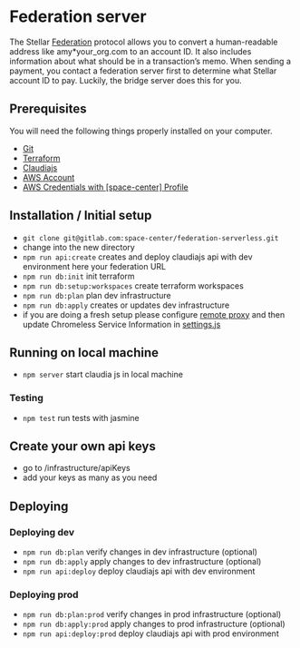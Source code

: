 # Federation server
The Stellar [Federation](https://www.stellar.org/developers/learn/concepts/federation.html) protocol allows you to convert a human-readable address like amy*your_org.com to an account ID. It also includes information about what should be in a transaction’s memo. When sending a payment, you contact a federation server first to determine what Stellar account ID to pay. Luckily, the bridge server does this for you.

## Prerequisites

You will need the following things properly installed on your computer.

* [Git](http://git-scm.com/)
* [Terraform](https://www.terraform.io/)
* [Claudiajs](https://claudiajs.com/)
* [AWS Account](https://aws.amazon.com)
* [AWS Credentials with \[space-center\] Profile](http://docs.aws.amazon.com/cli/latest/userguide/cli-config-files.html)

## Installation / Initial setup

* `git clone git@gitlab.com:space-center/federation-serverless.git`
* change into the new directory
* `npm run api:create` creates and deploy claudiajs api with dev environment here your federation URL
* `npm run db:init` init terraform
* `npm run db:setup:workspaces` create terraform workspaces
* `npm run db:plan` plan dev infrastructure
* `npm run db:apply` creates or updates dev infrastructure
* if you are doing a fresh setup please configure [remote proxy](https://github.com/graphcool/chromeless/tree/master/serverless) and then update Chromeless Service Information in [settings.js](api/repositories/settings.js)

## Running on local machine
* `npm server` start claudia js in local machine

### Testing
* `npm test` run tests with jasmine

## Create your own api keys
* go to /infrastructure/apiKeys
* add your keys as many as you need

## Deploying
### Deploying dev

* `npm run db:plan` verify changes in dev infrastructure (optional)
* `npm run db:apply` apply changes to dev infrastructure (optional)
* `npm run api:deploy` deploy claudiajs api with dev environment

### Deploying prod

* `npm run db:plan:prod` verify changes in prod infrastructure (optional)
* `npm run db:apply:prod` apply changes to prod infrastructure (optional)
* `npm run api:deploy:prod` deploy claudiajs api with prod environment




